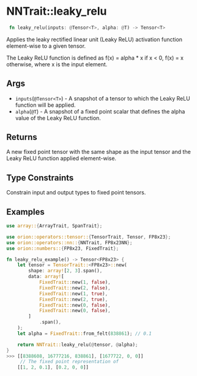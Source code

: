 # NNTrait::leaky_relu

```rust
 fn leaky_relu(inputs: @Tensor<T>, alpha: @T) -> Tensor<T>
```

Applies the leaky rectified linear unit (Leaky ReLU) activation function element-wise to a given tensor.

The Leaky ReLU function is defined as f(x) = alpha * x if x < 0, f(x) = x otherwise, where x is the input element.

## Args
* `inputs`(`@Tensor<T>`) - A snapshot of a tensor to which the Leaky ReLU function will be applied.
* `alpha`(`@T`) - A snapshot of a fixed point scalar that defines the alpha value of the Leaky ReLU function.

## Returns
A new fixed point tensor with the same shape as the input tensor and the Leaky ReLU function applied element-wise.

## Type Constraints

Constrain input and output types to fixed point tensors.

## Examples

```rust
use array::{ArrayTrait, SpanTrait};

use orion::operators::tensor::{TensorTrait, Tensor, FP8x23};
use orion::operators::nn::{NNTrait, FP8x23NN};
use orion::numbers::{FP8x23, FixedTrait};

fn leaky_relu_example() -> Tensor<FP8x23> {
    let tensor = TensorTrait::<FP8x23>::new(
        shape: array![2, 3].span(),
        data: array![
            FixedTrait::new(1, false),
            FixedTrait::new(2, false),
            FixedTrait::new(1, true),
            FixedTrait::new(2, true),
            FixedTrait::new(0, false),
            FixedTrait::new(0, false),
        ]
            .span(),
    );
    let alpha = FixedTrait::from_felt(838861); // 0.1

    return NNTrait::leaky_relu(@tensor, @alpha);
}
>>> [[8388608, 16777216, 838861], [1677722, 0, 0]]
     // The fixed point representation of
    [[1, 2, 0.1], [0.2, 0, 0]]
```
